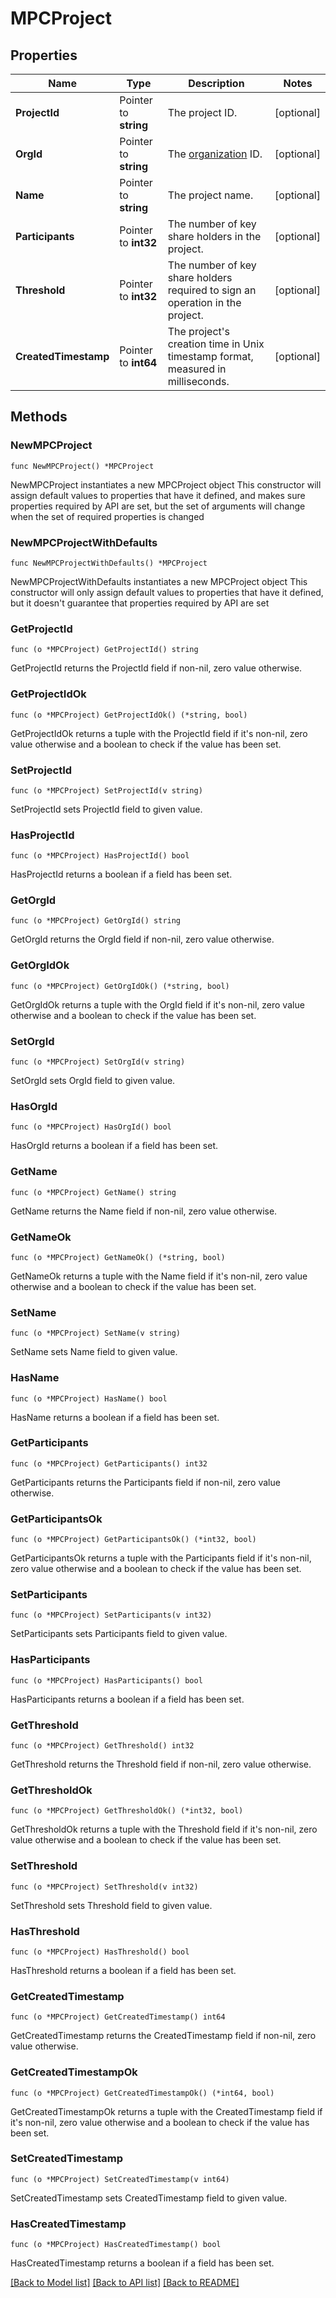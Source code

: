 # MPCProject

## Properties

Name | Type | Description | Notes
------------ | ------------- | ------------- | -------------
**ProjectId** | Pointer to **string** | The project ID. | [optional] 
**OrgId** | Pointer to **string** | The [organization](https://manuals.cobo.com/en/portal/organization/introduction) ID. | [optional] 
**Name** | Pointer to **string** | The project name. | [optional] 
**Participants** | Pointer to **int32** | The number of key share holders in the project. | [optional] 
**Threshold** | Pointer to **int32** | The number of key share holders required to sign an operation in the project. | [optional] 
**CreatedTimestamp** | Pointer to **int64** | The project&#39;s creation time in Unix timestamp format, measured in milliseconds. | [optional] 

## Methods

### NewMPCProject

`func NewMPCProject() *MPCProject`

NewMPCProject instantiates a new MPCProject object
This constructor will assign default values to properties that have it defined,
and makes sure properties required by API are set, but the set of arguments
will change when the set of required properties is changed

### NewMPCProjectWithDefaults

`func NewMPCProjectWithDefaults() *MPCProject`

NewMPCProjectWithDefaults instantiates a new MPCProject object
This constructor will only assign default values to properties that have it defined,
but it doesn't guarantee that properties required by API are set

### GetProjectId

`func (o *MPCProject) GetProjectId() string`

GetProjectId returns the ProjectId field if non-nil, zero value otherwise.

### GetProjectIdOk

`func (o *MPCProject) GetProjectIdOk() (*string, bool)`

GetProjectIdOk returns a tuple with the ProjectId field if it's non-nil, zero value otherwise
and a boolean to check if the value has been set.

### SetProjectId

`func (o *MPCProject) SetProjectId(v string)`

SetProjectId sets ProjectId field to given value.

### HasProjectId

`func (o *MPCProject) HasProjectId() bool`

HasProjectId returns a boolean if a field has been set.

### GetOrgId

`func (o *MPCProject) GetOrgId() string`

GetOrgId returns the OrgId field if non-nil, zero value otherwise.

### GetOrgIdOk

`func (o *MPCProject) GetOrgIdOk() (*string, bool)`

GetOrgIdOk returns a tuple with the OrgId field if it's non-nil, zero value otherwise
and a boolean to check if the value has been set.

### SetOrgId

`func (o *MPCProject) SetOrgId(v string)`

SetOrgId sets OrgId field to given value.

### HasOrgId

`func (o *MPCProject) HasOrgId() bool`

HasOrgId returns a boolean if a field has been set.

### GetName

`func (o *MPCProject) GetName() string`

GetName returns the Name field if non-nil, zero value otherwise.

### GetNameOk

`func (o *MPCProject) GetNameOk() (*string, bool)`

GetNameOk returns a tuple with the Name field if it's non-nil, zero value otherwise
and a boolean to check if the value has been set.

### SetName

`func (o *MPCProject) SetName(v string)`

SetName sets Name field to given value.

### HasName

`func (o *MPCProject) HasName() bool`

HasName returns a boolean if a field has been set.

### GetParticipants

`func (o *MPCProject) GetParticipants() int32`

GetParticipants returns the Participants field if non-nil, zero value otherwise.

### GetParticipantsOk

`func (o *MPCProject) GetParticipantsOk() (*int32, bool)`

GetParticipantsOk returns a tuple with the Participants field if it's non-nil, zero value otherwise
and a boolean to check if the value has been set.

### SetParticipants

`func (o *MPCProject) SetParticipants(v int32)`

SetParticipants sets Participants field to given value.

### HasParticipants

`func (o *MPCProject) HasParticipants() bool`

HasParticipants returns a boolean if a field has been set.

### GetThreshold

`func (o *MPCProject) GetThreshold() int32`

GetThreshold returns the Threshold field if non-nil, zero value otherwise.

### GetThresholdOk

`func (o *MPCProject) GetThresholdOk() (*int32, bool)`

GetThresholdOk returns a tuple with the Threshold field if it's non-nil, zero value otherwise
and a boolean to check if the value has been set.

### SetThreshold

`func (o *MPCProject) SetThreshold(v int32)`

SetThreshold sets Threshold field to given value.

### HasThreshold

`func (o *MPCProject) HasThreshold() bool`

HasThreshold returns a boolean if a field has been set.

### GetCreatedTimestamp

`func (o *MPCProject) GetCreatedTimestamp() int64`

GetCreatedTimestamp returns the CreatedTimestamp field if non-nil, zero value otherwise.

### GetCreatedTimestampOk

`func (o *MPCProject) GetCreatedTimestampOk() (*int64, bool)`

GetCreatedTimestampOk returns a tuple with the CreatedTimestamp field if it's non-nil, zero value otherwise
and a boolean to check if the value has been set.

### SetCreatedTimestamp

`func (o *MPCProject) SetCreatedTimestamp(v int64)`

SetCreatedTimestamp sets CreatedTimestamp field to given value.

### HasCreatedTimestamp

`func (o *MPCProject) HasCreatedTimestamp() bool`

HasCreatedTimestamp returns a boolean if a field has been set.


[[Back to Model list]](../README.md#documentation-for-models) [[Back to API list]](../README.md#documentation-for-api-endpoints) [[Back to README]](../README.md)


